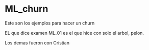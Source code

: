 # ML_churn
Este son los ejemplos para hacer un churn

EL que dice examen ML_01 es el que hice con solo el arbol, pelon.

Los demas fueron con Cristian
